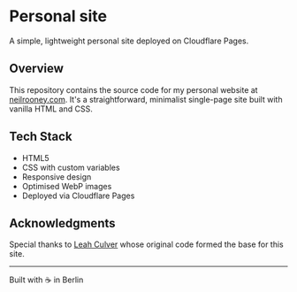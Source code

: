 # Personal site

A simple, lightweight personal site deployed on Cloudflare Pages.

## Overview

This repository contains the source code for my personal website at [neilrooney.com](https://neilrooney.com). It's a straightforward, minimalist single-page site built with vanilla HTML and CSS.

## Tech Stack

- HTML5
- CSS with custom variables
- Responsive design
- Optimised WebP images
- Deployed via Cloudflare Pages

## Acknowledgments

Special thanks to [Leah Culver](https://github.com/leah/leah.github.io) whose original code formed the base for this site.

---

Built with ☕ in Berlin